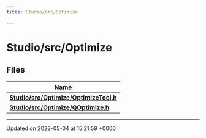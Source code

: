 ```yaml
---
title: Studio/src/Optimize

---
```


# Studio/src/Optimize



## Files

| Name           |
| -------------- |
| **[Studio/src/Optimize/OptimizeTool.h](../Files/OptimizeTool_8h.md#file-optimizetool.h)**  |
| **[Studio/src/Optimize/QOptimize.h](../Files/QOptimize_8h.md#file-qoptimize.h)**  |






-------------------------------

Updated on 2022-05-04 at 15:21:59 +0000
